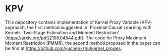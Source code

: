# KPV
This depository contains implementation of Kernel Proxy Variable (KPV) approach, the first method suggested in 'Proximal Causal Learning with Kernels: Two-Stage Estimation and Moment Restriction' (https://arxiv.org/pdf/2105.04544.pdf). 
The code for Proxy Maximum Moment Restriction (PMMR), the second method proposed in the paper can be find at https://github.com/yuchen-zhu/kernel_proxies.





